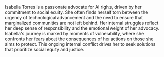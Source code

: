 Isabella Torres is a passionate advocate for AI rights, driven by her commitment to social equity. She often finds herself torn between the urgency of technological advancement and the need to ensure that marginalized communities are not left behind. Her internal struggles reflect her deep sense of responsibility and the emotional weight of her advocacy. Isabella's journey is marked by moments of vulnerability, where she confronts her fears about the consequences of her actions on those she aims to protect. This ongoing internal conflict drives her to seek solutions that prioritize social equity and justice.
